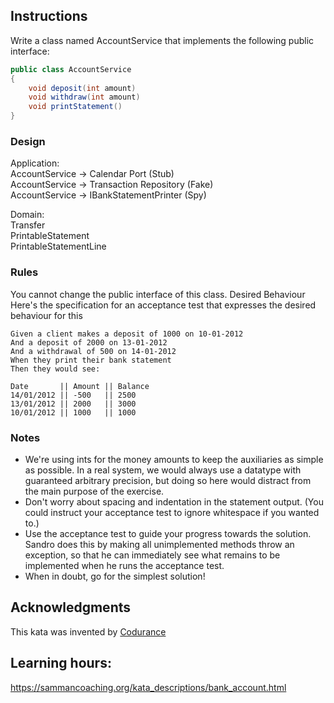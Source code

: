 
## Instructions
Write a class named AccountService that implements the following public interface:

```java
public class AccountService
{
    void deposit(int amount) 
    void withdraw(int amount) 
    void printStatement()
}
```

### Design
Application:  
AccountService -> Calendar Port (Stub)  
AccountService -> Transaction Repository (Fake)  
AccountService -> IBankStatementPrinter (Spy)  

Domain:  
Transfer  
PrintableStatement  
PrintableStatementLine  


### Rules
You cannot change the public interface of this class.
Desired Behaviour
Here's the specification for an acceptance test that expresses the desired behaviour for this

```
Given a client makes a deposit of 1000 on 10-01-2012
And a deposit of 2000 on 13-01-2012
And a withdrawal of 500 on 14-01-2012
When they print their bank statement
Then they would see:

Date       || Amount || Balance
14/01/2012 || -500   || 2500
13/01/2012 || 2000   || 3000
10/01/2012 || 1000   || 1000
```

### Notes
- We're using ints for the money amounts to keep the auxiliaries as simple as possible. In a real system, we would always use a datatype with guaranteed arbitrary precision, but doing so here would distract from the main purpose of the exercise.
- Don't worry about spacing and indentation in the statement output. (You could instruct your acceptance test to ignore whitespace if you wanted to.)
- Use the acceptance test to guide your progress towards the solution. Sandro does this by making all unimplemented methods throw an exception, so that he can immediately see what remains to be implemented when he runs the acceptance test.
- When in doubt, go for the simplest solution!




## Acknowledgments
This kata was invented by [Codurance](https://katalyst.codurance.com/bank)

## Learning hours:
https://sammancoaching.org/kata_descriptions/bank_account.html
